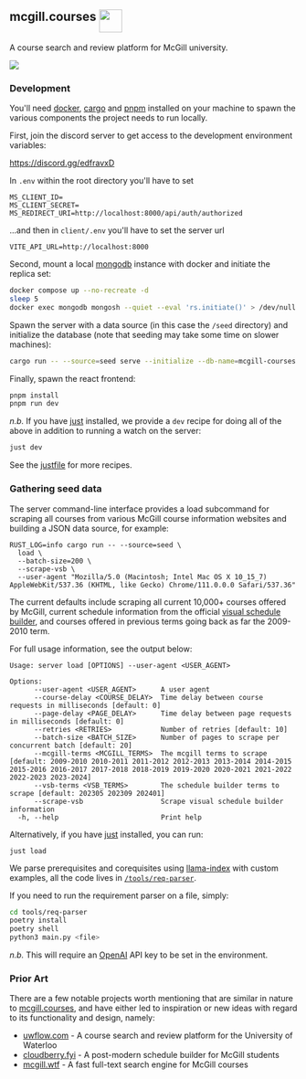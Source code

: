 ## mcgill.courses <a><img src="https://user-images.githubusercontent.com/31192478/235252457-6364a167-29d7-4b24-96f5-db73c38209e8.png" height="40" valign="top" /></a>

A course search and review platform for McGill university.

![](https://github.com/terror/mcgill.courses/assets/31192478/f68aa5c2-1dab-4591-896c-ebacd90c90e8)

### Development

You'll need [docker](https://www.docker.com/),
[cargo](https://doc.rust-lang.org/cargo/) and [pnpm](https://pnpm.io/) installed
on your machine to spawn the various components the project needs to run
locally.

First, join the discord server to get access to the development environment
variables:

https://discord.gg/edfravxD

In `.env` within the root directory you'll have to set

```
MS_CLIENT_ID=
MS_CLIENT_SECRET=
MS_REDIRECT_URI=http://localhost:8000/api/auth/authorized
```

...and then in `client/.env` you'll have to set the server url

```
VITE_API_URL=http://localhost:8000
```

Second, mount a local [mongodb](https://www.mongodb.com/) instance with docker
and initiate the replica set:

```bash
docker compose up --no-recreate -d
sleep 5
docker exec mongodb mongosh --quiet --eval 'rs.initiate()' > /dev/null 2>&1 || true
```

Spawn the server with a data source (in this case the `/seed` directory) and
initialize the database (note that seeding may take some time on slower
machines):

```bash
cargo run -- --source=seed serve --initialize --db-name=mcgill-courses
```

Finally, spawn the react frontend:

```bash
pnpm install
pnpm run dev
```

_n.b._ If you have [just](https://github.com/casey/just) installed, we provide a
`dev` recipe for doing all of the above in addition to running a watch on the
server:

```bash
just dev
```

See the
[justfile](https://github.com/terror/mcgill.courses/blob/master/justfile) for
more recipes.

### Gathering seed data

The server command-line interface provides a load subcommand for scraping all
courses from various McGill course information websites and building a JSON data
source, for example:

```
RUST_LOG=info cargo run -- --source=seed \
  load \
  --batch-size=200 \
  --scrape-vsb \
  --user-agent "Mozilla/5.0 (Macintosh; Intel Mac OS X 10_15_7) AppleWebKit/537.36 (KHTML, like Gecko) Chrome/111.0.0.0 Safari/537.36"
```

The current defaults include scraping all current 10,000+ courses offered by
McGill, current schedule information from the official
[visual schedule builder](https://vsb.mcgill.ca), and courses offered in
previous terms going back as far the 2009-2010 term.

For full usage information, see the output below:

```present just run load --help
Usage: server load [OPTIONS] --user-agent <USER_AGENT>

Options:
      --user-agent <USER_AGENT>      A user agent
      --course-delay <COURSE_DELAY>  Time delay between course requests in milliseconds [default: 0]
      --page-delay <PAGE_DELAY>      Time delay between page requests in milliseconds [default: 0]
      --retries <RETRIES>            Number of retries [default: 10]
      --batch-size <BATCH_SIZE>      Number of pages to scrape per concurrent batch [default: 20]
      --mcgill-terms <MCGILL_TERMS>  The mcgill terms to scrape [default: 2009-2010 2010-2011 2011-2012 2012-2013 2013-2014 2014-2015 2015-2016 2016-2017 2017-2018 2018-2019 2019-2020 2020-2021 2021-2022 2022-2023 2023-2024]
      --vsb-terms <VSB_TERMS>        The schedule builder terms to scrape [default: 202305 202309 202401]
      --scrape-vsb                   Scrape visual schedule builder information
  -h, --help                         Print help
```

Alternatively, if you have [just](https://github.com/casey/just) installed, you
can run:

```
just load
```

We parse prerequisites and corequisites using
[llama-index](https://www.llamaindex.ai/) with custom examples, all the code
lives in
[`/tools/req-parser`](https://github.com/terror/mcgill.courses/tree/master/tools/req-parser).

If you need to run the requirement parser on a file, simply:

```bash
cd tools/req-parser
poetry install
poetry shell
python3 main.py <file>
```

_n.b._ This will require an [OpenAI](https://openai.com/) API key to be set in
the environment.

### Prior Art

There are a few notable projects worth mentioning that are similar in nature to
[mcgill.courses](https://mcgill.courses), and have either led to inspiration or
new ideas with regard to its functionality and design, namely:

- [uwflow.com](https://uwflow.com/) - A course search and review platform for
  the University of Waterloo
- [cloudberry.fyi](https://www.cloudberry.fyi/) - A post-modern schedule builder
  for McGill students
- [mcgill.wtf](https://mcgill.wtf/) - A fast full-text search engine for McGill
  courses
